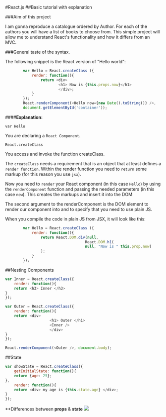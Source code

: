 #React.js
##Basic tutorial with explanation


###Aim of this project

I am gonna reproduce a catalogue ordered by Author. For each of the authors you will have a list of books to choose from. This simple project will allow me to understand React's functionality and how it differs from an MVC.


###General taste of the syntax.

The following snippet is the React version of "Hello world":

```javascript
		var Hello = React.createClass ({
			render: function(){
				return <div>
						<h1> Now is {this.props.now}</h1>
						</div>;
			}
		});
		React.renderComponent(<Hello now={new Date().toString()} />,
		document.getElementById('container'));

```

####**Explanation:**

```
var Hello

```

You are declaring a ```React Component```.

```
React.createClass
```
You access and invoke the function createClass.

The ```createClass``` needs a requirement that is an object that at least defines a ```render function```.
Within the render function you need to ```return``` some markup (for this reason you use ```jsx```).

Now you need to ```render``` your React component (in this case ```Hello```) by using the ```renderComponent```
function and passing the needed parameters (in this case ```now```).
This creates the markups and insert it into the DOM

The second argument to the renderComponent is the DOM element to render our component into and to specify that you need to use plain JS.

When you compile the code in plain JS from JSX, it will look like this:

```javascript
		var Hello = React.createClass ({
			render: function(){
				return React.DOM.div(null, 
									React.DOM.h1(
									null, "Now is " this.prop.now)
				);
			}
		});

```
##Nesting Components

```javascript
var Inner = React.createClass({
	render: function(){
	return <h3> Inner </h3>
}
});

var Outer = React.createClass({
	render: function(){
	return <div>
					<h1> Outer </h1>
					<Inner />
					</div>
}
});

React.renderComponent(<Outer />, document.body);
```

##State

```javascript
var showState = React.createClass({
	getInitialState: function(){
	return {age: 25};
},
	render: function(){
	return <div> my age is {this.state.age} </div>;
}
});

```
**Differences between __props__ & __state__
<img src="stateVSprops">